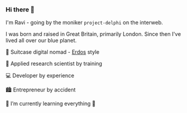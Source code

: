 ### Hi there 👋

I'm Ravi - going by the moniker `project-delphi` on the interweb. 

I was born and raised in Great Britain, primarily London. Since then I've lived all over our blue planet.

🛄 Suitcase digital nomad - [Erdos](https://en.wikipedia.org/wiki/Paul_Erd%C5%91s) style

🥼 Applied research scientist by training

💻 Developer by experience

🏙️ Entrepreneur by accident

🌱 I’m currently learning everything 🤣


